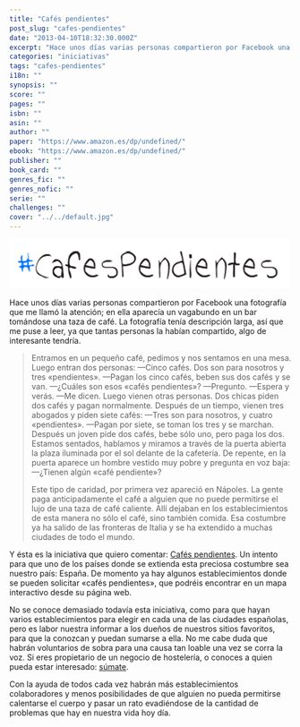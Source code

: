 ```yaml
---
title: "Cafés pendientes"
post_slug: "cafes-pendientes"
date: "2013-04-10T18:32:30.000Z"
excerpt: "Hace unos días varias personas compartieron por Facebook una fotografía que me llamó la atención; en ella aparecía un vagabundo en un bar tomándose una taza de café. La fotografía tenía descripción larga, así que me puse a leer, ya que tantas personas la habían compartido, algo de interesante tendría."
categories: "iniciativas"
tags: "cafes-pendientes"
i18n: ""
synopsis: ""
score: ""
pages: ""
isbn: ""
asin: ""
author: ""
paper: "https://www.amazon.es/dp/undefined/"
ebook: "https://www.amazon.es/dp/undefined/"
publisher: ""
book_card: ""
genres_fic: ""
genres_nofic: ""
serie: ""
challenges: ""
cover: "../../default.jpg"
---
```


![Cafés pendientes](images/cafespendientes.png)

Hace unos días varias personas compartieron por Facebook una fotografía que me llamó la atención; en ella aparecía un vagabundo en un bar tomándose una taza de café. La fotografía tenía descripción larga, así que me puse a leer, ya que tantas personas la habían compartido, algo de interesante tendría.

> Entramos en un pequeño café, pedimos y nos sentamos en una mesa. Luego entran dos personas: —Cinco cafés. Dos son para nosotros y tres «pendientes». —Pagan los cinco cafés, beben sus dos cafés y se van. —¿Cuáles son esos «cafés pendientes»? —Pregunto. —Espera y verás. —Me dicen. Luego vienen otras personas. Dos chicas piden dos cafés y pagan normalmente. Después de un tiempo, vienen tres abogados y piden siete cafés: —Tres son para nosotros, y cuatro «pendientes». —Pagan por siete, se toman los tres y se marchan. Después un joven pide dos cafés, bebe sólo uno, pero paga los dos. Estamos sentados, hablamos y miramos a través de la puerta abierta la plaza iluminada por el sol delante de la cafetería. De repente, en la puerta aparece un hombre vestido muy pobre y pregunta en voz baja: —¿Tienen algún «café pendiente»?
> 
> Este tipo de caridad, por primera vez apareció en Nápoles. La gente paga anticipadamente el café a alguien que no puede permitirse el lujo de una taza de café caliente. Allí dejaban en los establecimientos de esta manera no sólo el café, sino también comida. Esa costumbre ya ha salido de las fronteras de Italia y se ha extendido a muchas ciudades de todo el mundo.

Y ésta es la iniciativa que quiero comentar: [Cafés pendientes](http://cafespendientes.es). Un intento para que uno de los países donde se extienda esta preciosa costumbre sea nuestro país: España. De momento ya hay algunos establecimientos donde se pueden solicitar «cafés pendientes», que podréis encontrar en un mapa interactivo desde su página web.

No se conoce demasiado todavía esta iniciativa, como para que hayan varios establecimientos para elegir en cada una de las ciudades españolas, pero es labor nuestra informar a los dueños de nuestros sitios favoritos, para que la conozcan y puedan sumarse a ella. No me cabe duda que habrán voluntarios de sobra para una causa tan loable una vez se corra la voz. Si eres propietario de un negocio de hostelería, o conoces a quien pueda estar interesado: [súmate](http://cafespendientes.es/sumate/).

Con la ayuda de todos cada vez habrán más establecimientos colaboradores y menos posibilidades de que alguien no pueda permitirse calentarse el cuerpo y pasar un rato evadiéndose de la cantidad de problemas que hay en nuestra vida hoy día.
